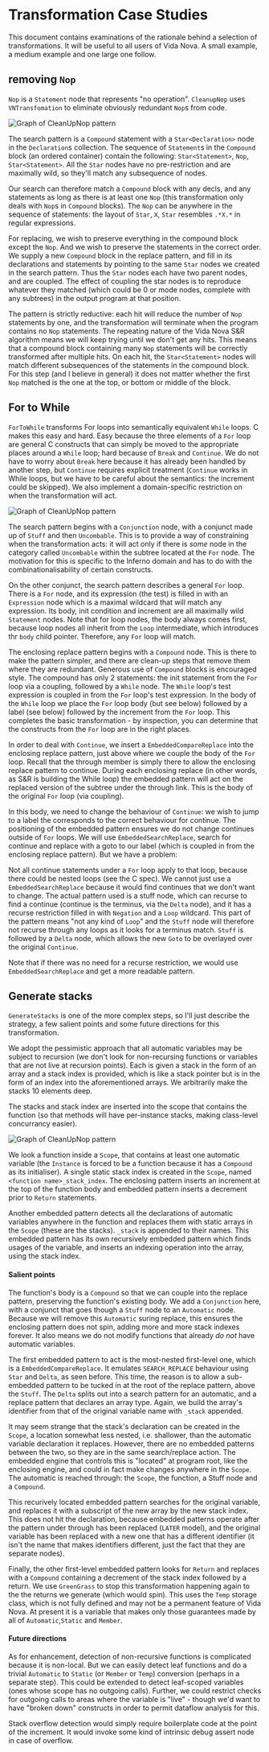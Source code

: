 # Transformation Case Studies

This document contains examinations of the rationale behind a selection of transformations. It will be useful to all users of Vida Nova. A small example, a medium example and one large one follow. 

## removing `Nop`

`Nop` is a `Statement` node that represents "no operation". `CleanupNop` uses `VNTransfomation` to eliminate obviously redundant `Nop`s from code. 

![Graph of CleanUpNop pattern](/test/reference/graphs/pattern/050-CleanupNop.svg)

The search pattern is a `Compound` statement with a `Star<Declaration>` node in the `Declaration`s collection. The sequence of `Statement`s in the `Compound` block (an ordered container) contain the following: `Star<Statement>`, `Nop`, `Star<Statement>`. All the `Star` nodes have no pre-restriction and are maximally wild, so they'll match any subsequence of nodes. 

Our search can therefore match a `Compound` block with any decls, and any statements as long as there is at least one `Nop` (this transformation only deals with `Nop`s in `Compound` blocks). The `Nop` can be anywhere in the sequence of statements: the layout of `Star`, `X`, `Star` resembles `.*X.*` in regular expressions.

For replacing, we wish to preserve everything in the compound block except the `Nop`. And we wish to preserve the statements in the correct order. We supply a new `Compound` block in the replace pattern, and fill in its declarations and statements by pointing to the same `Star` nodes we created in the search pattern. Thus the `Star` nodes each have two parent nodes, and are coupled. The effect of coupling the star nodes is to reproduce whatever they matched (which could be 0 or mode nodes, complete with any subtrees) in the output program at that position. 

The pattern is strictly reductive: each hit will reduce the number of `Nop` statements by one, and the transformation will terminate when the program contains no `Nop` statements. The repeating nature of the Vida Nova S&R algorithm means we will keep trying until we don't get any hits. This means that a compound block containing many `Nop` statements will be correctly transformed after multiple hits. On each hit, the `Star<Statement>` nodes will match different subsequences of the statements in the compound block. For this step (and I believe in general) it does not matter whether the first `Nop` matched is the one at the top, or bottom or middle of the block.

## For to While

`ForToWhile` transforms For loops into semantically equivalent `While` loops. C makes this easy and hard. Easy because the three elements of a `For` loop are general C constructs that can simply be moved to the appropriate places around a `While` loop; hard because of `Break` and `Continue`. We do not have to worry about `Break` here because it has already been handled by another step, but `Continue` requires explicit treatment (`Continue` works in While loops, but we have to be careful about the semantics: the increment could be skipped). We also implement a domain-specific restriction on when the transformation will act.

![Graph of CleanUpNop pattern](/test/reference/graphs/pattern/035-ForToWhile.svg)

The search pattern begins with a `Conjunction` node, with a conjunct made up of `Stuff` and then `Uncombable`. This is to provide a way of constraining when the transformation acts: it will act only if there is _some_ node in the category called `Uncombable` within the subtree located at the `For` node. The motivation for this is specific to the Inferno domain and has to do with the combinationalisability of certain constructs.

On the other conjunct, the search pattern describes a general `For` loop. There is a `For` node, and its expression (the test) is filled in with an `Expression` node which is a maximal wildcard that will match any expression. Its body, init condition and increment are all maximally wild `Statement` nodes. Note that for loop nodes, the body always comes first, because loop nodes all inherit from the `Loop` intermediate, which introduces thr `body` child pointer. Therefore, any `For` loop will match.

The enclosing replace pattern begins with a `Compound` node. This is there to make the pattern simpler, and there are clean-up steps that remove them where they are redundant. Generous use of `Compound` blocks is encouraged style. The compound has only 2 statements: the init statement from the `For` loop via a coupling, followed by a `While` node. The `While` loop's test expression is coupled in from the `For` loop's test expression. In the body of the `While` loop we place the `For` loop body (but see below) followed by a label (see below) followed by the increment from the `For` loop. This completes the basic transformation - by inspection, you can determine that the constructs from the `For` loop are in the right places. 

In order to deal with `Continue`, we insert a `EmbeddedCompareReplace` into the enclosing replace pattern, just above where we couple the body of the `For` loop. Recall that the through member is simply there to allow the enclosing replace pattern to continue. During each enclosing replace (in other words, as S&R is building the While loop) the embedded pattern will act on the replaced version of the subtree under the through link. This is the body of the original `For` loop (via coupling).

In this body, we need to change the behaviour of `Continue`: we wish to jump to a label the corresponds to the correct behaviour for continue. The positioning of the embedded pattern ensures we do not change continues outside of `For` loops. We will use `EmbeddedSearchReplace`, search for continue and replace with a goto to our label (which is coupled in from the enclosing replace pattern). But we have a problem:

Not all continue statements under a `For` loop apply to that loop, because there could be nested loops (see the C spec). We cannot just use a `EmbeddedSearchReplace` because it would find continues that we don't want to change. The actual pattern used is a stuff node, which can recurse to find a continue (continue is the terminus, via the `Delta` node), and it has a recurse restriction filled in with `Negation` and a `Loop` wildcard. This part of the pattern means "not any kind of `Loop`" and the `Stuff` node will therefore not recurse through any loops as it looks for a terminus match. `Stuff` is followed by a `Delta` node, which allows the new `Goto` to be overlayed over the original `Continue`.

Note that if there was no need for a recurse restriction, we would use `EmbeddedSearchReplace` and get a more readable pattern.

## Generate stacks

`GenerateStacks` is one of the more complex steps, so I'll just describe the strategy, a few salient points and some future directions for this transformation.

We adopt the pessimistic approach that all automatic variables may be subject to recursion (we don't look for non-recursing functions or variables that are not live at recursion points). Each is given a stack in the form of an array and a stack index is provided, which is like a stack pointer but is in the form of an index into the aforementioned arrays. We arbitrarily make the stacks 10 elements deep.

The stacks and stack index are inserted into the scope that contains the function (so that methods will have per-instance stacks, making class-level concurrancy easier). 

![Graph of CleanUpNop pattern](/test/reference/graphs/pattern/032-GenerateStacks.svg)

We look a function inside a `Scope`, that contains at least one automatic variable (the `Instance` is forced to be a function because it has a `Compound` as its initialiser). A single static stack index is created in the `Scope`, named `<function name>_stack_index`. The enclosing pattern inserts an increment at the top of the function body and embedded pattern inserts a decrement prior to `Return` statements. 

Another embedded pattern detects all the declarations of automatic variables anywhere in the function and replaces them with static arrays in the `Scope` (these are the stacks). `_stack` is appended to their names. This embedded pattern has its own recursively embedded pattern which finds usages of the variable, and inserts an indexing operation into the array, using the stack index.

#### Salient points

The function's body is a `Compound` so that we can couple into the replace pattern, preserving the function's existing body. We add a `Conjunction` here, with a conjunct that goes though a `Stuff` node to an `Automatic` node. Because we will remove this `Automatic` suring replace, this ensures the enclosing pattern does not spin, adding more and more stack indexes forever. It also means we do not modify functions that already _do not_ have automatic variables.

The first embedded pattern to act is the most-nested first-level one, which is a `EmbeddedCompareReplace`. It emulates `SEARCH_REPLACE` behaviour using `Star` and `Delta`, as seen before. This time, the reason is to allow a sub-embedded pattern to be tucked in at the root of the replace pattern, above the `Stuff`. The `Delta` splits out into a search pattern for an automatic, and a replace pattern that declares an array type. Again, we build the array's identifier from that of the original variable name with `_stack` appended. 

It may seem strange that the stack's declaration can be created in the `Scope`, a location somewhat less nested, i.e. shallower, than the automatic variable declaration it replaces. However, there are no embedded patterns between the two, so they are in the same search/replace action. The embedded engine that controls this is "located" at program root, like the enclosing engine, and could in fact make changes anywhere in the `Scope`. The automatic is reached through: the `Scope`, the function, a Stuff node and a `Compound`. 

This recurively located embedded pattern searches for the original variable, and replaces it with a subscript of the new array by the new stack index. This does not hit the declaration, because embedded patterns operate after the pattern under through has been replaced (`LATER` model), and the original variable has been replaced with a new one that has a different identifier (it isn't the name that makes identifiers different, just the fact that they are separate nodes).

Finally, the other first-level embedded pattern looks for `Return` and replaces with a `Compound` containing a decrement of the stack index followed by a return. We use `GreenGrass` to stop this transformation happening again to the the returns we generate (which would spin). This uses the `Temp` storage class, which is not fully defined and may not be a permanent feature of Vida Nova. At present it is a variable that makes only those guarantees made by all of `Automatic`,`Static` and `Member`.

#### Future directions

As for enhancement, detection of non-recursive functions is complicated because it is non-local. But we can easily detect leaf functions and do a trivial `Automatic` to `Static` (or `Member` or `Temp`) conversion (perhaps in a separate step). This could be extended to detect leaf-scoped variables (ones whose scope has no outgoing calls). Further, we could restrict checks for outgoing calls to areas where the variable is "live" - though we'd want to have "broken down" constructs in order to permit dataflow analysis for this.

Stack overflow detection would simply require boilerplate code at the point of the increment. It would invoke some kind of intrinsic debug assert node in case of overflow.
